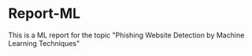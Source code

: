 # Report-ML
This is a ML report for the topic "Phishing Website Detection by Machine Learning Techniques"
